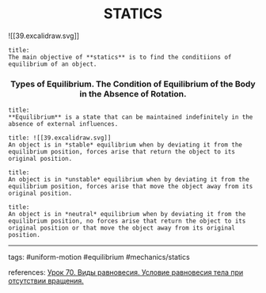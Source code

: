 # <center>STATICS</center>

![[39.excalidraw.svg]]


```ad-definition
title:
The main objective of **statics** is to find the conditiions of equilibrium of an object.
```

### <center>Types of Equilibrium. The Condition of Equilibrium of the Body in the Absence of Rotation.</center>


```ad-definition
title: 
**Equilibrium** is a state that can be maintained indefinitely in the absence of external influences.
```

```ad-definition
title: ![[39.excalidraw.svg]]
An object is in *stable* equilibrium when by deviating it from the equilibrium position, forces arise that return the object to its original position.

```

```ad-definition
title: 
An object is in *unstable* equilibrium when by deviating it from the equilibrium position, forces arise that move the object away from its original position.
```

```ad-definition
title: 
An object is in *neutral* equilibrium when by deviating it from the equilibrium position, no forces arise that return the object to its original position or that move the object away from its original position.
```




---


tags: #uniform-motion #equilibrium #mechanics/statics


references: [Урок 70. Виды равновесия. Условие равновесия тела при отсутствии вращения.](https://www.youtube.com/watch?v=d348jsnU5i8&list=PL1Us50cZo25kMG9m8s7XjyDKLxtpciQaW)